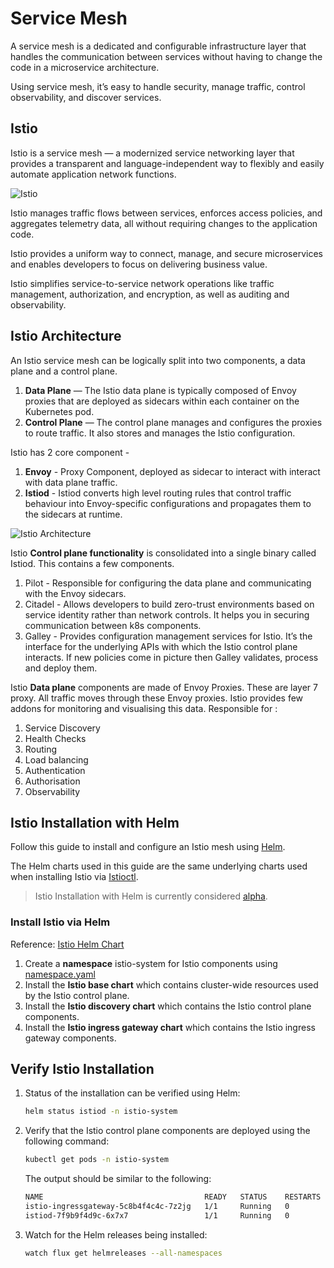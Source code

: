 # Service Mesh

A service mesh is a dedicated and configurable infrastructure layer that handles the communication between services without having to change the code in a microservice architecture. 

Using service mesh, it’s easy to handle security, manage traffic, control observability, and discover services.

## Istio
Istio is a service mesh — a modernized service networking layer that provides a transparent and language-independent way to flexibly and easily automate application network functions.

![Istio](https://miro.medium.com/max/1400/1*BZFuYZzV0e8GgQ3GZuCJHA.webp)


Istio manages traffic flows between services, enforces access policies, and aggregates telemetry data, all without requiring changes to the application code. 

Istio provides a uniform way to connect, manage, and secure microservices and enables developers to focus on delivering business value.

Istio simplifies service-to-service network operations like traffic management, authorization, and encryption, as well as auditing and observability.


## Istio Architecture

An Istio service mesh can be logically split into two components, a data plane and a control plane.

1. **Data Plane** — The Istio data plane is typically composed of Envoy proxies that are deployed as sidecars within each container on the Kubernetes pod.
1. **Control Plane** — The control plane manages and configures the proxies to route traffic. It also stores and manages the Istio configuration.

Istio has 2 core component -

1. **Envoy** - Proxy Component, deployed as sidecar to interact with interact with data plane traffic.
1. **Istiod** - Istiod converts high level routing rules that control traffic behaviour into Envoy-specific configurations and propagates them to the sidecars at runtime.

![Istio Architecture](https://istio.io/latest/docs/ops/deployment/architecture/arch.svg)

Istio **Control plane functionality** is consolidated into a single binary called Istiod. This contains a few components.

1. Pilot - Responsible for configuring the data plane and communicating with the Envoy sidecars.
1. Citadel - Allows developers to build zero-trust environments based on service identity rather than network controls. It helps you in securing communication between k8s components.
1. Galley - Provides configuration management services for Istio. It’s the interface for the underlying APIs with which the Istio control plane interacts. If new policies come in picture then Galley validates, process and deploy them.

Istio **Data plane** components are made of Envoy Proxies. These are layer 7 proxy. All traffic moves through these Envoy proxies. Istio provides few addons for monitoring and visualising this data. Responsible for :

1. Service Discovery
1. Health Checks
1. Routing
1. Load balancing
1. Authentication
1. Authorisation
1. Observability







## Istio Installation with Helm

Follow this guide to install and configure an Istio mesh using [Helm](https://helm.sh/docs/).

The Helm charts used in this guide are the same underlying charts used when installing Istio via [Istioctl](https://istio.io/latest/docs/setup/install/istioctl/).

> Istio Installation with Helm  is currently considered [alpha](https://istio.io/latest/docs/releases/feature-stages/).

### Install Istio via Helm

Reference: [Istio Helm Chart](https://istio.io/latest/docs/setup/install/helm/)

1. Create a **namespace** istio-system for Istio components using [namespace.yaml](./components/namespace.yaml)
2. Install the **Istio base chart** which contains cluster-wide resources used by the Istio control plane.
2. Install the **Istio discovery chart** which contains the Istio control plane components.
3. Install the **Istio ingress gateway chart** which contains the Istio ingress gateway components.

## Verify Istio Installation

1. Status of the installation can be verified using Helm:

    ```bash
    helm status istiod -n istio-system
    ```

2. Verify that the Istio control plane components are deployed using the following command:

    ```bash
    kubectl get pods -n istio-system
    ```

    The output should be similar to the following:

    ```bash
    NAME                                    READY   STATUS    RESTARTS   AGE
    istio-ingressgateway-5c8b4f4c4c-7z2jg   1/1     Running   0          2m
    istiod-7f9b9f4d9c-6x7x7                 1/1     Running   0          2m
    ```

3. Watch for the Helm releases being installed:

    ```bash
    watch flux get helmreleases --all-namespaces
    ```


